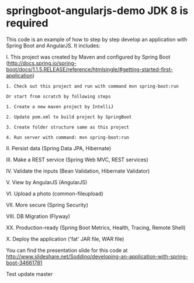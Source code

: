 springboot-angularjs-demo
JDK 8 is required
=========================

This code is an example of how to step by step develop an application with Spring Boot and AngularJS. It includes:

 I. This project was created by Maven and configured by Spring Boot (http://docs.spring.io/spring-boot/docs/1.1.5.RELEASE/reference/htmlsingle/#getting-started-first-application)

    1. Check out this project and run with command mvn spring-boot:run

    Or start from scratch by following steps

    1. Create a new maven project by IntelliJ

    2. Update pom.xml to build project by SpringBoot

    3. Create folder structure same as this project

    4. Run server with command: mvn spring-boot:run

 II. Persist data (Spring Data JPA, Hibernate)

 III. Make a REST service (Spring Web MVC, REST services)

 IV. Validate the inputs (Bean Validation, Hibernate Validator)

 V. View by AngularJS (AngularJS)

 VI. Upload a photo (common-fileupload)

 VII. More secure (Spring Security)

 VIII. DB Migration (Flyway)

 XX. Production-ready (Spring Boot Metrics, Health, Tracing, Remote Shell)

 X. Deploy the application ('fat' JAR file, WAR file)

You can find the presentation slide for this code at http://www.slideshare.net/Soddino/developing-an-application-with-spring-boot-34661781

Test update master

